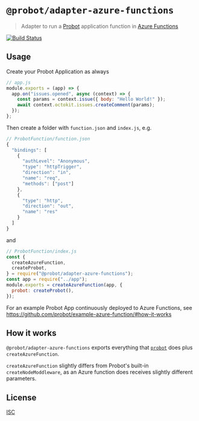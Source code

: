 # `@probot/adapter-azure-functions`

> Adapter to run a [Probot](https://probot.github.io/) application function in [Azure Functions](https://azure.microsoft.com/services/functions/)

[![Build Status](https://github.com/probot/adapter-azure-functions/workflows/Test/badge.svg)](https://github.com/probot/adapter-azure-functions/actions)

## Usage

Create your Probot Application as always

```js
// app.js
module.exports = (app) => {
  app.on("issues.opened", async (context) => {
    const params = context.issue({ body: "Hello World!" });
    await context.octokit.issues.createComment(params);
  });
};
```

Then create a folder with `function.json` and `index.js`, e.g.

```js
// ProbotFunction/function.json
{
  "bindings": [
    {
      "authLevel": "Anonymous",
      "type": "httpTrigger",
      "direction": "in",
      "name": "req",
      "methods": ["post"]
    },
    {
      "type": "http",
      "direction": "out",
      "name": "res"
    }
  ]
}
```

and

```js
// ProbotFunction/index.js
const {
  createAzureFunction,
  createProbot,
} = require("@probot/adapter-azure-functions");
const app = require("../app");
module.exports = createAzureFunction(app, {
  probot: createProbot(),
});
```

For an example Probot App continuously deployed to Azure Functions, see https://github.com/probot/example-azure-function/#how-it-works

## How it works

`@probot/adapter-azure-functions` exports everything that [`probot`](https://github.com/probot/probot/#readme) does plus `createAzureFunction`.

`createAzureFunction` slightly differs from Probot's built-in `createNodeModdleware`, as an Azure function does receives slightly different parameters.

## License

[ISC](LICENSE)
